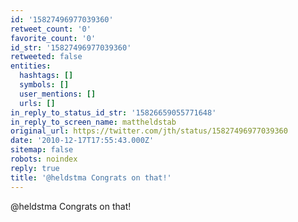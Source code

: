 ```yaml
---
id: '15827496977039360'
retweet_count: '0'
favorite_count: '0'
id_str: '15827496977039360'
retweeted: false
entities:
  hashtags: []
  symbols: []
  user_mentions: []
  urls: []
in_reply_to_status_id_str: '15826659055771648'
in_reply_to_screen_name: mattheldstab
original_url: https://twitter.com/jth/status/15827496977039360
date: '2010-12-17T17:55:43.000Z'
sitemap: false
robots: noindex
reply: true
title: '@heldstma Congrats on that!'
---
```


@heldstma Congrats on that!